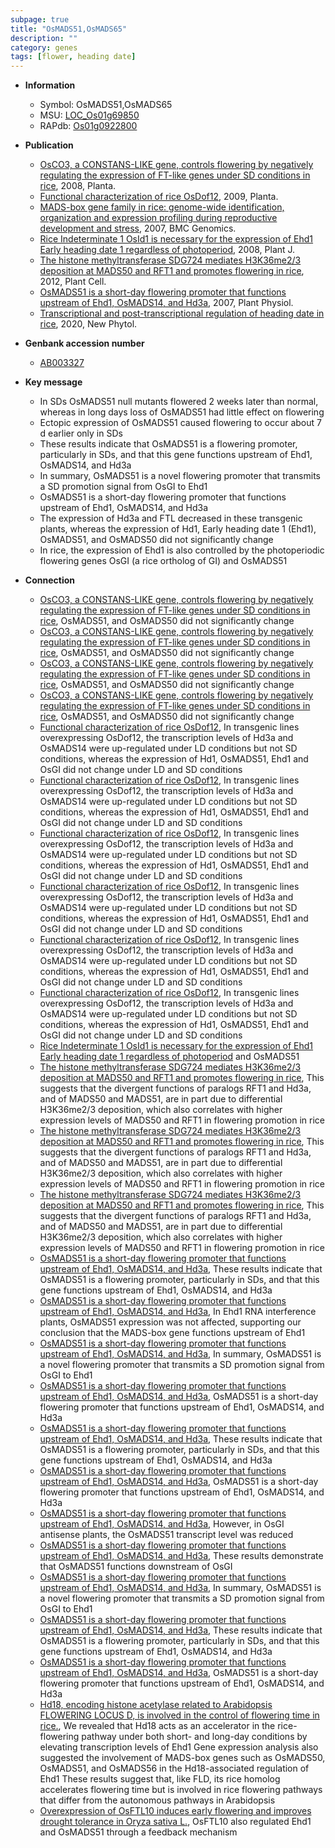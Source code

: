 ```yaml
---
subpage: true
title: "OsMADS51,OsMADS65"
description: ""
category: genes
tags: [flower, heading date]
---
```


* **Information**  
    + Symbol: OsMADS51,OsMADS65  
    + MSU: [LOC_Os01g69850](http://rice.plantbiology.msu.edu/cgi-bin/ORF_infopage.cgi?orf=LOC_Os01g69850)  
    + RAPdb: [Os01g0922800](http://rapdb.dna.affrc.go.jp/viewer/gbrowse_details/irgsp1?name=Os01g0922800)  

* **Publication**  
    + [OsCO3, a CONSTANS-LIKE gene, controls flowering by negatively regulating the expression of FT-like genes under SD conditions in rice](http://www.ncbi.nlm.nih.gov/pubmed?term=OsCO3,+a+CONSTANS-LIKE+gene,+controls+flowering+by+negatively+regulating+the+expression+of+FT-like+genes+under+SD+conditions+in+rice%5BTitle%5D), 2008, Planta.
    + [Functional characterization of rice OsDof12](http://www.ncbi.nlm.nih.gov/pubmed?term=Functional+characterization+of+rice+OsDof12%5BTitle%5D), 2009, Planta.
    + [MADS-box gene family in rice: genome-wide identification, organization and expression profiling during reproductive development and stress](http://www.ncbi.nlm.nih.gov/pubmed?term=MADS-box+gene+family+in+rice:+genome-wide+identification,+organization+and+expression+profiling+during+reproductive+development+and+stress%5BTitle%5D), 2007, BMC Genomics.
    + [Rice Indeterminate 1 OsId1 is necessary for the expression of Ehd1 Early heading date 1 regardless of photoperiod](http://www.ncbi.nlm.nih.gov/pubmed?term=Rice+Indeterminate+1+OsId1+is+necessary+for+the+expression+of+Ehd1+Early+heading+date+1+regardless+of+photoperiod%5BTitle%5D), 2008, Plant J.
    + [The histone methyltransferase SDG724 mediates H3K36me2/3 deposition at MADS50 and RFT1 and promotes flowering in rice](http://www.ncbi.nlm.nih.gov/pubmed?term=The+histone+methyltransferase+SDG724+mediates+H3K36me2/3+deposition+at+MADS50+and+RFT1+and+promotes+flowering+in+rice%5BTitle%5D), 2012, Plant Cell.
    + [OsMADS51 is a short-day flowering promoter that functions upstream of Ehd1, OsMADS14, and Hd3a](http://www.ncbi.nlm.nih.gov/pubmed?term=OsMADS51+is+a+short-day+flowering+promoter+that+functions+upstream+of+Ehd1,+OsMADS14,+and+Hd3a%5BTitle%5D), 2007, Plant Physiol.
    + [Transcriptional and post-transcriptional regulation of heading date in rice](http://www.ncbi.nlm.nih.gov/pubmed?term=Transcriptional+and+post-transcriptional+regulation+of+heading+date+in+rice%5BTitle%5D), 2020, New Phytol.

* **Genbank accession number**  
    + [AB003327](http://www.ncbi.nlm.nih.gov/nuccore/AB003327)

* **Key message**  
    + In SDs OsMADS51 null mutants flowered 2 weeks later than normal, whereas in long days loss of OsMADS51 had little effect on flowering
    + Ectopic expression of OsMADS51 caused flowering to occur about 7 d earlier only in SDs
    + These results indicate that OsMADS51 is a flowering promoter, particularly in SDs, and that this gene functions upstream of Ehd1, OsMADS14, and Hd3a
    + In summary, OsMADS51 is a novel flowering promoter that transmits a SD promotion signal from OsGI to Ehd1
    + OsMADS51 is a short-day flowering promoter that functions upstream of Ehd1, OsMADS14, and Hd3a
    + The expression of Hd3a and FTL decreased in these transgenic plants, whereas the expression of Hd1, Early heading date 1 (Ehd1), OsMADS51, and OsMADS50 did not significantly change
    + In rice, the expression of Ehd1 is also controlled by the photoperiodic flowering genes OsGI (a rice ortholog of GI) and OsMADS51

* **Connection**  
    + [OsCO3, a CONSTANS-LIKE gene, controls flowering by negatively regulating the expression of FT-like genes under SD conditions in rice](Ehd1), OsMADS51, and OsMADS50 did not significantly change
    + [OsCO3, a CONSTANS-LIKE gene, controls flowering by negatively regulating the expression of FT-like genes under SD conditions in rice](Ehd1), OsMADS51, and OsMADS50 did not significantly change
    + [OsCO3, a CONSTANS-LIKE gene, controls flowering by negatively regulating the expression of FT-like genes under SD conditions in rice](Ehd1), OsMADS51, and OsMADS50 did not significantly change
    + [OsCO3, a CONSTANS-LIKE gene, controls flowering by negatively regulating the expression of FT-like genes under SD conditions in rice](Ehd1), OsMADS51, and OsMADS50 did not significantly change
    + [Functional characterization of rice OsDof12](http://www.ncbi.nlm.nih.gov/pubmed?term=Functional+characterization+of+rice+OsDof12%5BTitle%5D), In transgenic lines overexpressing OsDof12, the transcription levels of Hd3a and OsMADS14 were up-regulated under LD conditions but not SD conditions, whereas the expression of Hd1, OsMADS51, Ehd1 and OsGI did not change under LD and SD conditions
    + [Functional characterization of rice OsDof12](http://www.ncbi.nlm.nih.gov/pubmed?term=Functional+characterization+of+rice+OsDof12%5BTitle%5D), In transgenic lines overexpressing OsDof12, the transcription levels of Hd3a and OsMADS14 were up-regulated under LD conditions but not SD conditions, whereas the expression of Hd1, OsMADS51, Ehd1 and OsGI did not change under LD and SD conditions
    + [Functional characterization of rice OsDof12](http://www.ncbi.nlm.nih.gov/pubmed?term=Functional+characterization+of+rice+OsDof12%5BTitle%5D), In transgenic lines overexpressing OsDof12, the transcription levels of Hd3a and OsMADS14 were up-regulated under LD conditions but not SD conditions, whereas the expression of Hd1, OsMADS51, Ehd1 and OsGI did not change under LD and SD conditions
    + [Functional characterization of rice OsDof12](http://www.ncbi.nlm.nih.gov/pubmed?term=Functional+characterization+of+rice+OsDof12%5BTitle%5D), In transgenic lines overexpressing OsDof12, the transcription levels of Hd3a and OsMADS14 were up-regulated under LD conditions but not SD conditions, whereas the expression of Hd1, OsMADS51, Ehd1 and OsGI did not change under LD and SD conditions
    + [Functional characterization of rice OsDof12](http://www.ncbi.nlm.nih.gov/pubmed?term=Functional+characterization+of+rice+OsDof12%5BTitle%5D), In transgenic lines overexpressing OsDof12, the transcription levels of Hd3a and OsMADS14 were up-regulated under LD conditions but not SD conditions, whereas the expression of Hd1, OsMADS51, Ehd1 and OsGI did not change under LD and SD conditions
    + [Functional characterization of rice OsDof12](http://www.ncbi.nlm.nih.gov/pubmed?term=Functional+characterization+of+rice+OsDof12%5BTitle%5D), In transgenic lines overexpressing OsDof12, the transcription levels of Hd3a and OsMADS14 were up-regulated under LD conditions but not SD conditions, whereas the expression of Hd1, OsMADS51, Ehd1 and OsGI did not change under LD and SD conditions
    + [Rice Indeterminate 1 OsId1 is necessary for the expression of Ehd1 Early heading date 1 regardless of photoperiod](a+rice+ortholog+of+GI) and OsMADS51
    + [The histone methyltransferase SDG724 mediates H3K36me2/3 deposition at MADS50 and RFT1 and promotes flowering in rice](http://www.ncbi.nlm.nih.gov/pubmed?term=The+histone+methyltransferase+SDG724+mediates+H3K36me2/3+deposition+at+MADS50+and+RFT1+and+promotes+flowering+in+rice%5BTitle%5D), This suggests that the divergent functions of paralogs RFT1 and Hd3a, and of MADS50 and MADS51, are in part due to differential H3K36me2/3 deposition, which also correlates with higher expression levels of MADS50 and RFT1 in flowering promotion in rice
    + [The histone methyltransferase SDG724 mediates H3K36me2/3 deposition at MADS50 and RFT1 and promotes flowering in rice](http://www.ncbi.nlm.nih.gov/pubmed?term=The+histone+methyltransferase+SDG724+mediates+H3K36me2/3+deposition+at+MADS50+and+RFT1+and+promotes+flowering+in+rice%5BTitle%5D), This suggests that the divergent functions of paralogs RFT1 and Hd3a, and of MADS50 and MADS51, are in part due to differential H3K36me2/3 deposition, which also correlates with higher expression levels of MADS50 and RFT1 in flowering promotion in rice
    + [The histone methyltransferase SDG724 mediates H3K36me2/3 deposition at MADS50 and RFT1 and promotes flowering in rice](http://www.ncbi.nlm.nih.gov/pubmed?term=The+histone+methyltransferase+SDG724+mediates+H3K36me2/3+deposition+at+MADS50+and+RFT1+and+promotes+flowering+in+rice%5BTitle%5D), This suggests that the divergent functions of paralogs RFT1 and Hd3a, and of MADS50 and MADS51, are in part due to differential H3K36me2/3 deposition, which also correlates with higher expression levels of MADS50 and RFT1 in flowering promotion in rice
    + [OsMADS51 is a short-day flowering promoter that functions upstream of Ehd1, OsMADS14, and Hd3a](http://www.ncbi.nlm.nih.gov/pubmed?term=OsMADS51+is+a+short-day+flowering+promoter+that+functions+upstream+of+Ehd1,+OsMADS14,+and+Hd3a%5BTitle%5D), These results indicate that OsMADS51 is a flowering promoter, particularly in SDs, and that this gene functions upstream of Ehd1, OsMADS14, and Hd3a
    + [OsMADS51 is a short-day flowering promoter that functions upstream of Ehd1, OsMADS14, and Hd3a](http://www.ncbi.nlm.nih.gov/pubmed?term=OsMADS51+is+a+short-day+flowering+promoter+that+functions+upstream+of+Ehd1,+OsMADS14,+and+Hd3a%5BTitle%5D), In Ehd1 RNA interference plants, OsMADS51 expression was not affected, supporting our conclusion that the MADS-box gene functions upstream of Ehd1
    + [OsMADS51 is a short-day flowering promoter that functions upstream of Ehd1, OsMADS14, and Hd3a](http://www.ncbi.nlm.nih.gov/pubmed?term=OsMADS51+is+a+short-day+flowering+promoter+that+functions+upstream+of+Ehd1,+OsMADS14,+and+Hd3a%5BTitle%5D), In summary, OsMADS51 is a novel flowering promoter that transmits a SD promotion signal from OsGI to Ehd1
    + [OsMADS51 is a short-day flowering promoter that functions upstream of Ehd1, OsMADS14, and Hd3a](http://www.ncbi.nlm.nih.gov/pubmed?term=OsMADS51+is+a+short-day+flowering+promoter+that+functions+upstream+of+Ehd1,+OsMADS14,+and+Hd3a%5BTitle%5D), OsMADS51 is a short-day flowering promoter that functions upstream of Ehd1, OsMADS14, and Hd3a
    + [OsMADS51 is a short-day flowering promoter that functions upstream of Ehd1, OsMADS14, and Hd3a](http://www.ncbi.nlm.nih.gov/pubmed?term=OsMADS51+is+a+short-day+flowering+promoter+that+functions+upstream+of+Ehd1,+OsMADS14,+and+Hd3a%5BTitle%5D), These results indicate that OsMADS51 is a flowering promoter, particularly in SDs, and that this gene functions upstream of Ehd1, OsMADS14, and Hd3a
    + [OsMADS51 is a short-day flowering promoter that functions upstream of Ehd1, OsMADS14, and Hd3a](http://www.ncbi.nlm.nih.gov/pubmed?term=OsMADS51+is+a+short-day+flowering+promoter+that+functions+upstream+of+Ehd1,+OsMADS14,+and+Hd3a%5BTitle%5D), OsMADS51 is a short-day flowering promoter that functions upstream of Ehd1, OsMADS14, and Hd3a
    + [OsMADS51 is a short-day flowering promoter that functions upstream of Ehd1, OsMADS14, and Hd3a](http://www.ncbi.nlm.nih.gov/pubmed?term=OsMADS51+is+a+short-day+flowering+promoter+that+functions+upstream+of+Ehd1,+OsMADS14,+and+Hd3a%5BTitle%5D), However, in OsGI antisense plants, the OsMADS51 transcript level was reduced
    + [OsMADS51 is a short-day flowering promoter that functions upstream of Ehd1, OsMADS14, and Hd3a](http://www.ncbi.nlm.nih.gov/pubmed?term=OsMADS51+is+a+short-day+flowering+promoter+that+functions+upstream+of+Ehd1,+OsMADS14,+and+Hd3a%5BTitle%5D), These results demonstrate that OsMADS51 functions downstream of OsGI
    + [OsMADS51 is a short-day flowering promoter that functions upstream of Ehd1, OsMADS14, and Hd3a](http://www.ncbi.nlm.nih.gov/pubmed?term=OsMADS51+is+a+short-day+flowering+promoter+that+functions+upstream+of+Ehd1,+OsMADS14,+and+Hd3a%5BTitle%5D), In summary, OsMADS51 is a novel flowering promoter that transmits a SD promotion signal from OsGI to Ehd1
    + [OsMADS51 is a short-day flowering promoter that functions upstream of Ehd1, OsMADS14, and Hd3a](http://www.ncbi.nlm.nih.gov/pubmed?term=OsMADS51+is+a+short-day+flowering+promoter+that+functions+upstream+of+Ehd1,+OsMADS14,+and+Hd3a%5BTitle%5D), These results indicate that OsMADS51 is a flowering promoter, particularly in SDs, and that this gene functions upstream of Ehd1, OsMADS14, and Hd3a
    + [OsMADS51 is a short-day flowering promoter that functions upstream of Ehd1, OsMADS14, and Hd3a](http://www.ncbi.nlm.nih.gov/pubmed?term=OsMADS51+is+a+short-day+flowering+promoter+that+functions+upstream+of+Ehd1,+OsMADS14,+and+Hd3a%5BTitle%5D), OsMADS51 is a short-day flowering promoter that functions upstream of Ehd1, OsMADS14, and Hd3a
    + [Hd18, encoding histone acetylase related to Arabidopsis FLOWERING LOCUS D, is involved in the control of flowering time in rice.](http://www.ncbi.nlm.nih.gov/pubmed?term=Hd18,+encoding+histone+acetylase+related+to+Arabidopsis+FLOWERING+LOCUS+D,+is+involved+in+the+control+of+flowering+time+in+rice.%5BTitle%5D), We revealed that Hd18 acts as an accelerator in the rice-flowering pathway under both short- and long-day conditions by elevating transcription levels of Ehd1 Gene expression analysis also suggested the involvement of MADS-box genes such as OsMADS50, OsMADS51, and OsMADS56 in the Hd18-associated regulation of Ehd1 These results suggest that, like FLD, its rice homolog accelerates flowering time but is involved in rice flowering pathways that differ from the autonomous pathways in Arabidopsis
    + [Overexpression of OsFTL10 induces early flowering and improves drought tolerance in Oryza sativa L.](http://www.ncbi.nlm.nih.gov/pubmed?term=Overexpression+of+OsFTL10+induces+early+flowering+and+improves+drought+tolerance+in+Oryza+sativa+L.%5BTitle%5D),  OsFTL10 also regulated Ehd1 and OsMADS51 through a feedback mechanism



